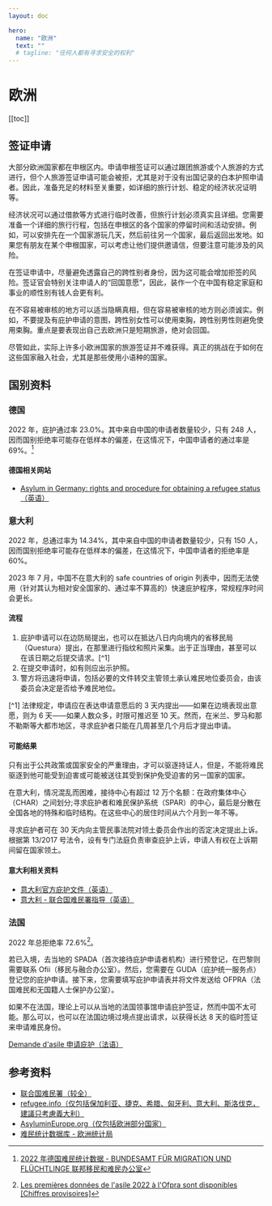 ```yaml
---
layout: doc

hero:
  name: "欧洲"
  text: ""
  # tagline: "任何人都有寻求安全的权利"
---
```


# 欧洲

[[toc]]

## 签证申请

大部分欧洲国家都在申根区内。申请申根签证可以通过跟团旅游或个人旅游的方式进行，但个人旅游签证申请可能会被拒，尤其是对于没有出国记录的白本护照申请者。因此，准备充足的材料至关重要，如详细的旅行计划、稳定的经济状况证明等。

经济状况可以通过借款等方式进行临时改善，但旅行计划必须真实且详细。您需要准备一个详细的旅行行程，包括在申根区的各个国家的停留时间和活动安排。例如，可以安排先在一个国家游玩几天，然后前往另一个国家，最后返回出发地。如果您有朋友在某个申根国家，可以考虑让他们提供邀请信，但要注意可能涉及的风险。

在签证申请中，尽量避免透露自己的跨性别者身份，因为这可能会增加拒签的风险。签证官会特别关注申请人的“回国意愿”，因此，装作一个在中国有稳定家庭和事业的顺性别有钱人会更有利。

在不容易被审核的地方可以适当隐瞒真相，但在容易被审核的地方则必须诚实。例如，不要提及有庇护申请的意图，跨性别女性可以使用束胸，跨性别男性则避免使用束胸。重点是要表现出自己去欧洲只是短期旅游，绝对会回国。

尽管如此，实际上许多小欧洲国家的旅游签证并不难获得。真正的挑战在于如何在这些国家融入社会，尤其是那些使用小语种的国家。

## 国别资料

### 德国

2022 年，庇护通过率 23.0%。其中来自中国的申请者数量较少，只有 248 人，因而国别拒绝率可能存在低样本的偏差，在这情况下，中国申请者的通过率是 69%。[^4]

#### 德国相关网站

- [Asylum in Germany: rights and procedure for obtaining a refugee status（英语）](https://ru-geld.de/en/migration/asylum-refugees/)

[^4]: [2022 年德国难民统计数据 - BUNDESAMT FÜR MIGRATION UND FLÜCHTLINGE 联邦移民和难民办公室](https://www.bamf.de/SharedDocs/Anlagen/DE/Statistik/Asylgeschaeftsstatistik/hkl-antrags-entscheidungs-bestandsstatistikl-kumuliert-2022.pdf;jsessionid=1C77EA55B33B6F30F8468BFA440984DC.internet281?__blob=publicationFile&v=24)

### 意大利

2022 年，总通过率为 14.34%，其中来自中国的申请者数量较少，只有 150 人，因而国别拒绝率可能存在低样本的偏差，在这情况下，中国申请者的拒绝率是 60%。

2023 年 7 月，中国不在意大利的 safe countries of origin 列表中，因而无法使用（针对其认为相对安全国家的、通过率不算高的）快速庇护程序，常规程序时间会更长。

#### 流程

1. 庇护申请可以在边防局提出，也可以在抵达八日内向境内的省移民局（Questura）提出，在那里进行指纹和照片采集。出于正当理由，甚至可以在该日期之后提交请求。[^1]
2. 在提交申请时，如有则应出示护照。
3. 警方将迅速将申请，包括必要的文件转交主管领土承认难民地位委员会，由该委员会决定是否给予难民地位。

[^1] 法律规定，申请应在表达申请意愿后的 3 天内提出——如果在边境表现出意愿，则为 6 天——如果人数众多，时限可推迟至 10 天。然而，在米兰、罗马和那不勒斯等大都市地区，寻求庇护者只能在几周甚至几个月后才提出申请。

#### 可能结果

只有出于公共政策或国家安全的严重理由，才可以驱逐持证人，但是，不能将难民驱逐到他可能受到迫害或可能被送往其受到保护免受迫害的另一国家的国家。

在意大利，情况混乱而困难，接待中心有超过 12 万个名额：在政府集体中心（CHAR）之间划分;寻求庇护者和难民保护系统（SPAR）的中心，最后是分散在全国各地的特殊和临时结构。在这些中心的居住时间从六个月到一年不等。

寻求庇护者可在 30 天内向主管民事法院对领土委员会作出的否定决定提出上诉。根据第 13/2017 号法令，设有专门法庭负责审查庇护上诉，申请人有权在上诉期间留在国家领土。

#### 意大利相关资料

- [意大利官方庇护文件（英语）](https://www.interno.gov.it/sites/default/files/allegati/la_guida_in_inglese.pdf)
- [意大利 - 联合国难民署指导（英语）](https://help.unhcr.org/italy/asylum-italy/asylum/)

### 法国

2022 年总拒绝率 72.6%[^2]。

若已入境，去当地的 SPADA（首次接待庇护申请者机构）进行预登记，在巴黎则需要联系 Ofii（移民与融合办公室）。然后，您需要在 GUDA（庇护统一服务点）登记您的庇护申请。接下来，您需要填写庇护申请表并将文件发送给 OFPRA（法国难民和无国籍人士保护办公室）。

如果不在法国，理论上可以从当地的法国领事馆申请庇护签证，然而中国不太可能。那么可以，也可以在法国边境过境点提出请求，以获得长达 8 天的临时签证来申请难民身份。

[Demande d'asile 申请庇护（法语）](https://www.service-public.fr/particuliers/vosdroits/F2232)

[^2]: [Les premières données de l'asile 2022 à l'Ofpra sont disponibles [Chiffres provisoires]](https://www.ofpra.gouv.fr/actualites/les-premieres-donnees-de-lasile-2022-a-lofpra-sont-disponibles-chiffres-provisoires)

## 参考资料

- [联合国难民署（较全）](https://help.unhcr.org/)
- [refugee.info（仅包括保加利亚、捷克、希腊、匈牙利、意大利、斯洛伐克，建議只考慮義大利）](https://www.refugee.info/)
- [AsyluminEurope.org（仅包括欧洲部分国家）](https://asylumineurope.org/)
- [难民统计数据库 - 欧洲统计局](https://ec.europa.eu/eurostat/web/migration-asylum/asylum/database)
